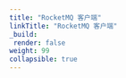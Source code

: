 ```yaml
---
title: "RocketMQ 客户端"
linkTitle: "RocketMQ 客户端"
_build:
 render: false 
weight: 99
collapsible: true
---
```


